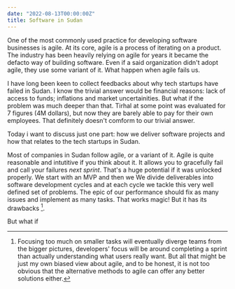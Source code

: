 ```yaml
---
date: "2022-08-13T00:00:00Z"
title: Software in Sudan
---
```


One of the most commonly used practice for developing software businesses is agile. At its core, agile is a process of iterating on a product. The industry has been heavily relying on agile for years it became the defacto way of building software. Even if a said organization didn't adopt agile, they use some variant of it. What happen when agile fails us.

I have long been keen to collect feedbacks about why tech startups have failed in Sudan. I know the trivial answer would be financial reasons: lack of access to funds; inflations and market uncertainities. But what if the problem was much deeper than that. Tirhal at some point was evaluated for 7 figures (4M dollars), but now they are barely able to pay for their own employees. That definitely doesn't comform to our trivial answer.

Today i want to discuss just one part: how we deliver software projects and how that relates to the tech startups in Sudan.

Most of companies in Sudan follow agile, or a variant of it. Agile is quite reasonable and intutitive if you think about it. It allows you to gracefully fail and call your failures _next sprint_. That's a huge potential if it was unlocked properly. We start with an MVP and then we We divide deliverables into software development cycles and at each cycle we tackle this very well defined set of problems. The epic of our performance should fix as many issues and implement as many tasks. That works magic! But it has its drawbacks [^1]. 



But what if

[^1]: Focusing too much on smaller tasks will eventually diverge teams from the bigger pictures, developers' focus will be around completing a sprint than actually understanding what users really want. But all that might be just my own biased view about agile, and to be honest, it is not too obvious that the alternative methods to agile can offer any better solutions either. 
